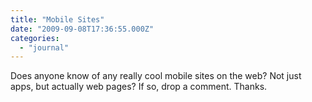 ```yaml
---
title: "Mobile Sites"
date: "2009-09-08T17:36:55.000Z"
categories: 
  - "journal"
---
```


Does anyone know of any really cool mobile sites on the web? Not just apps, but actually web pages? If so, drop a comment. Thanks.
